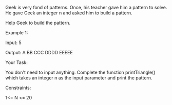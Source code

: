 Geek is very fond of patterns. Once, his teacher gave him a pattern to solve. He gave Geek an integer n and asked him to build a pattern.

Help Geek to build the pattern.

 

Example 1:

Input: 5

Output:
A
BB
CCC
DDDD
EEEEE


Your Task:

You don't need to input anything. Complete the function printTriangle() which takes  an integer n  as the input parameter and print the pattern.

Constraints:

1<= N <= 20
